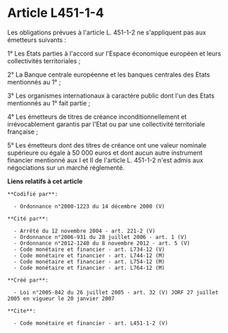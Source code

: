 # Article L451-1-4

Les obligations prévues à l'article L. 451-1-2 ne s'appliquent pas aux émetteurs suivants :

1° Les Etats parties à l'accord sur l'Espace économique européen et leurs collectivités territoriales ;

2° La Banque centrale européenne et les banques centrales des Etats mentionnés au 1° ;

3° Les organismes internationaux à caractère public dont l'un des Etats mentionnés au 1° fait partie ;

4° Les émetteurs de titres de créance inconditionnellement et irrévocablement garantis par l'Etat ou par une collectivité
territoriale française ;

5° Les émetteurs dont des titres de créance ont une valeur nominale supérieure ou égale à 50 000 euros et dont aucun autre
instrument financier mentionné aux I et II de l'article L. 451-1-2 n'est admis aux négociations sur un marché réglementé.

**Liens relatifs à cet article**

	**Codifié par**:

	  - Ordonnance n°2000-1223 du 14 décembre 2000 (V)

	**Cité par**:

	  - Arrêté du 12 novembre 2004 - art. 221-2 (V)
	  - Ordonnance n°2006-931 du 28 juillet 2006 - art. 1 (V)
	  - Ordonnance n°2012-1240 du 8 novembre 2012 - art. 5 (V)
	  - Code monétaire et financier - art. L734-12 (V)
	  - Code monétaire et financier - art. L744-12 (M)
	  - Code monétaire et financier - art. L754-12 (M)
	  - Code monétaire et financier - art. L764-12 (M)

	**Créé par**:

	  - Loi n°2005-842 du 26 juillet 2005 - art. 32 (V) JORF 27 juillet 2005 en vigueur le 20 janvier 2007

	**Cite**:

	  - Code monétaire et financier - art. L451-1-2 (V)
